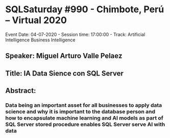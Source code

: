 # SQLSaturday #990 - Chimbote, Perú – Virtual 2020
Event Date: 04-07-2020 - Session time: 17:00:00 - Track: Artificial Intelligence  Business Intelligence
## Speaker: Miguel Arturo Valle Pelaez
## Title: IA  Data Sience con SQL Server
## Abstract:
### Data being an important asset for all businesses to apply data science and why it is important to the database person and how to encapsulate machine learning and AI models as part of SQL Server stored procedure enables SQL Server serve AI with data
